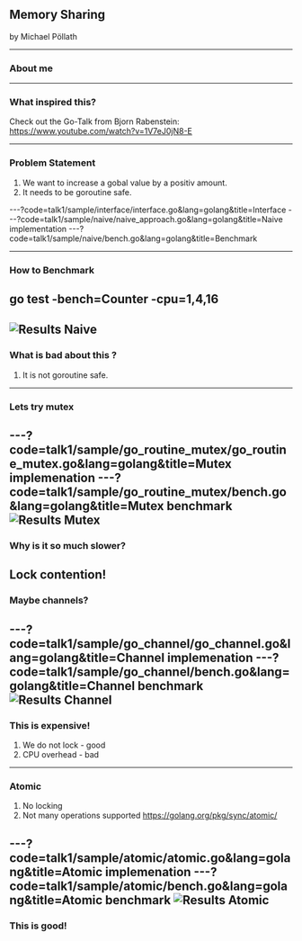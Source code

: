 ## Memory Sharing

by Michael Pöllath

---
### About me

---

### What inspired this?

Check out the Go-Talk from Bjorn Rabenstein:
https://www.youtube.com/watch?v=1V7eJ0jN8-E

---
### Problem Statement

1. We want to increase a gobal value by a positiv amount.
2. It needs to be goroutine safe.

---?code=talk1/sample/interface/interface.go&lang=golang&title=Interface
---?code=talk1/sample/naive/naive_approach.go&lang=golang&title=Naive implementation
---?code=talk1/sample/naive/bench.go&lang=golang&title=Benchmark

--- 
### How to Benchmark

go test -bench=Counter -cpu=1,4,16
---

![Results Naive](https://i.imgur.com/hJjyp6r.png)
---
### What is bad about this ?
1. It is not goroutine safe.
---
### Lets try mutex
---?code=talk1/sample/go_routine_mutex/go_routine_mutex.go&lang=golang&title=Mutex implemenation
---?code=talk1/sample/go_routine_mutex/bench.go&lang=golang&title=Mutex benchmark
![Results Mutex](https://i.imgur.com/U9Mt4D0.png)
---
### Why is it so much slower?
Lock contention!
---
### Maybe channels?
---?code=talk1/sample/go_channel/go_channel.go&lang=golang&title=Channel implemenation
---?code=talk1/sample/go_channel/bench.go&lang=golang&title=Channel benchmark
![Results Channel](https://i.imgur.com/xoXB1ee.png)
---
### This is expensive!
1. We do not lock - good
2. CPU overhead - bad 
---
### Atomic
1. No locking
2. Not many operations supported
https://golang.org/pkg/sync/atomic/


---?code=talk1/sample/atomic/atomic.go&lang=golang&title=Atomic implemenation
---?code=talk1/sample/atomic/bench.go&lang=golang&title=Atomic benchmark
![Results Atomic](https://i.imgur.com/yIOwlAM.jpg)
---
### This is good!


